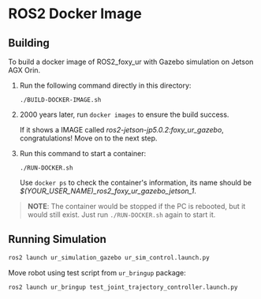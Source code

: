 # ROS2 Docker Image

## Building

To build a docker image of ROS2_foxy_ur with Gazebo simulation on Jetson AGX Orin.
 
1. Run the following command directly in this directory:
    ```
    ./BUILD-DOCKER-IMAGE.sh
    ```
2. 2000 years later, run ``` docker images ``` to ensure the build success.

    If it shows a IMAGE called *ros2-jetson-jp5.0.2:foxy_ur_gazebo*, congratulations! Move on to the next step.

3. Run this command to start a container:

    ```
    ./RUN-DOCKER.sh
    ```
    Use ``` docker ps ``` to check the container's information, its name should be *$(YOUR_USER_NAME)_ros2_foxy_ur_gazebo_jetson_1*.

> **NOTE**:
> The container would be stopped if the PC is rebooted, but it would still exist. 
> Just run ```./RUN-DOCKER.sh``` again to start it.

## Running Simulation

```bash
ros2 launch ur_simulation_gazebo ur_sim_control.launch.py
```

Move robot using test script from  `ur_bringup` package:
```bash
ros2 launch ur_bringup test_joint_trajectory_controller.launch.py
```
